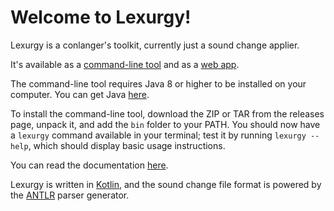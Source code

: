 # Welcome to Lexurgy!
Lexurgy is a conlanger's toolkit, currently just a sound change applier.

It's available as a [command-line tool](https://github.com/def-gthill/lexurgy/releases/latest) and as a [web app](https://www.meamoria.com/lexurgy/app/sc).

The command-line tool requires Java 8 or higher to be installed on your computer. You can get Java [here](https://www.oracle.com/java/technologies/javase-jre8-downloads.html).

To install the command-line tool, download the ZIP or TAR from the releases page, unpack it, and add the ``bin`` folder to your PATH. You should now have a ``lexurgy`` command available in your terminal; test it by running ``lexurgy --help``, which should display basic usage instructions.

You can read the documentation [here](https://www.meamoria.com/lexurgy/html/index.html).

Lexurgy is written in [Kotlin](https://kotlinlang.org/), and the sound change file format is powered by the [ANTLR](https://github.com/antlr/antlr4) parser generator.
